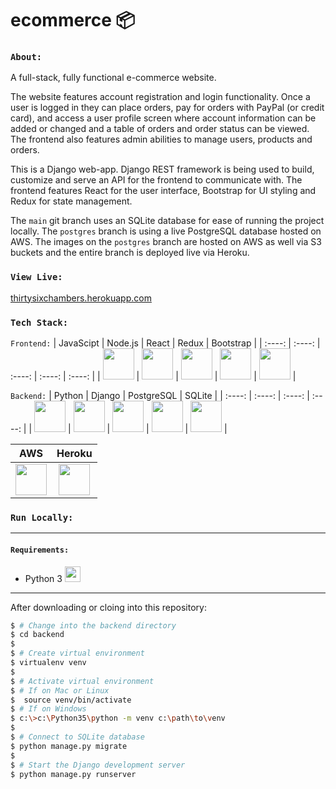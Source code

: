 # ecommerce 📦
 

### `About:`
A full-stack, fully functional e-commerce website. 

The website features account registration and login functionality.  Once a user is logged in they can place orders, pay for orders with PayPal (or credit card), and access a user profile screen where account information can be added or changed and a table of orders and order status can be viewed. The frontend also features admin abilities to manage users, products and orders.

This is a Django web-app.  Django REST framework is being used to build, customize and serve an API for the frontend to communicate with.  The frontend features React for the user interface, Bootstrap for UI styling and Redux for state management. 

The `main` git branch uses an SQLite database for ease of running the project locally. The `postgres` branch is using a live PostgreSQL database hosted on AWS.  The images on the `postgres` branch are hosted on AWS as well via S3 buckets and the entire branch is deployed live via Heroku.

### `View Live:`
[thirtysixchambers.herokuapp.com](https://thirtysixchambers.herokuapp.com/)

### `Tech Stack:`

`Frontend:`
| JavaScipt | Node.js | React | Redux | Bootstrap |
| :----: | :----: | :----: | :----: | :----: | 
| <img src="https://cdn.worldvectorlogo.com/logos/logo-javascript.svg" width="50" height="50"/> | <img src="https://cdn.worldvectorlogo.com/logos/nodejs-icon.svg" width="50" height="50"/> | <img src="https://cdn.worldvectorlogo.com/logos/react-2.svg" width="50" height="50"/> | <img src="https://cdn.worldvectorlogo.com/logos/redux.svg" width="50" height="50"/> | <img src="https://cdn.worldvectorlogo.com/logos/bootstrap-5-1.svg" width="50" height="50"/> |  

`Backend:`
| Python | Django | PostgreSQL | SQLite |
| :----: | :----: | :----: | :----: | 
| <img src="https://cdn.worldvectorlogo.com/logos/python-5.svg" width="50" height="50"/> | <img src="https://cdn.worldvectorlogo.com/logos/django.svg" width="50" height="50"/> | <img src="https://cdn.worldvectorlogo.com/logos/postgresql.svg" width="50" height="50"/> | <img src="https://cdn.worldvectorlogo.com/logos/sqlite.svg" width="50" height="50"/> | <img src="https://cdn.worldvectorlogo.com/logos/aws-2.svg" width="50" height="50"/> |

| AWS | Heroku |
| :----: | :----: | 
| <img src="https://cdn.worldvectorlogo.com/logos/aws-2.svg" width="50" height="50"/> | <img src="https://cdn.worldvectorlogo.com/logos/heroku-4.svg" width="50" height="50"/> |

### `Run Locally:`
---
#### `Requirements:`
* Python 3   <img src="https://cdn.worldvectorlogo.com/logos/python-5.svg" width="25" height="25"/>
---
<!-- * Node.js <img src="https://cdn.worldvectorlogo.com/logos/nodejs-icon.svg" width="25" height="25"/>
 #### `Frontend:`
* In root directory of `frontend`, install developer dependencies:<br> `npm i` <br>
* Start frontend Node.js server:<br> `npm start` <br>
#### `Backend:` <br>
Don't need anymore bc of merged project -->

<!-- made this easier to read/follow -->
<!-- * In root directory of `backend`, create a virtual environment:<br>
`virtualenv venv` <br>
* Activate the virtual environment: <br>
`source venv/bin/activate` (if on Mac or Linux) <br>
`c:\>c:\Python35\python -m venv c:\path\to\venv` (if on Windows) <br>
* Install dependencies: <br>
`pip install -r requirements.txt` <br>
*  Migrate to the SQLite database:<br>
`python manage.py migrate`
* Start the backend Django server: <br>
`python manage.py runserver` -->

After downloading or cloing into this repository:
```bash
$ # Change into the backend directory 
$ cd backend
$
$ # Create virtual environment
$ virtualenv venv
$ 
$ # Activate virtual environment
$ # If on Mac or Linux
$  source venv/bin/activate
$ # If on Windows
$ c:\>c:\Python35\python -m venv c:\path\to\venv
$ 
$ # Connect to SQLite database
$ python manage.py migrate
$
$ # Start the Django development server
$ python manage.py runserver
```
